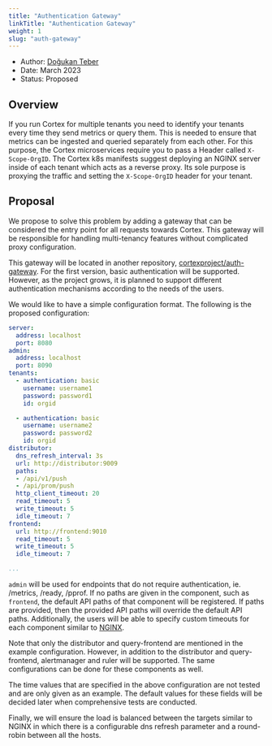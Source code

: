 ```yaml
---
title: "Authentication Gateway"
linkTitle: "Authentication Gateway"
weight: 1
slug: "auth-gateway"
---
```


- Author: [Doğukan Teber](https://github.com/dogukanteber)
- Date: March 2023
- Status: Proposed

## Overview

If you run Cortex for multiple tenants you need to identify your tenants every time they send metrics or query them. This is needed to ensure that metrics can be ingested and queried separately from each other. For this purpose, the Cortex microservices require you to pass a Header called `X-Scope-OrgID`. The Cortex k8s manifests suggest deploying an NGINX server inside of each tenant which acts as a reverse proxy. Its sole purpose is proxying the traffic and setting the `X-Scope-OrgID` header for your tenant.

## Proposal

We propose to solve this problem by adding a gateway that can be considered the entry point for all requests towards Cortex. This gateway will be responsible for handling multi-tenancy features without complicated proxy configuration.

This gateway will be located in another repository, [cortexproject/auth-gateway](https://github.com/cortexproject/auth-gateway). For the first version, basic authentication will be supported. However, as the project grows, it is planned to support different authentication mechanisms according to the needs of the users.

We would like to have a simple configuration format. The following is the proposed configuration:

```yaml
server:
  address: localhost
  port: 8080
admin:
  address: localhost
  port: 8090
tenants:
  - authentication: basic
    username: username1
    password: password1
    id: orgid

  - authentication: basic
    username: username2
    password: password2
    id: orgid
distributor:
  dns_refresh_interval: 3s
  url: http://distributor:9009
  paths:
  - /api/v1/push
  - /api/prom/push
  http_client_timeout: 20
  read_timeout: 5
  write_timeout: 5
  idle_timeout: 7
frontend:
  url: http://frontend:9010
  read_timeout: 5
  write_timeout: 5
  idle_timeout: 7

...

```

`admin` will be used for endpoints that do not require authentication, ie. /metrics, /ready, /pprof. If no paths are given in the component, such as `frontend`, the default API paths of that component will be registered. If paths are provided, then the provided API paths will override the default API paths. Additionally, the users will be able to specify custom timeouts for each component similar to [NGINX](https://github.com/cortexproject/cortex-helm-chart/blob/571fc2a5f184b6b7c243bac3727503264249bfd1/templates/nginx/nginx-config.yaml#L50-L55).

Note that only the distributor and query-frontend are mentioned in the example configuration. However, in addition to the distributor and query-frontend, alertmanager and ruler will be supported. The same configurations can be done for these components as well.

The time values that are specified in the above configuration are not tested and are only given as an example. The default values for these fields will be decided later when comprehensive tests are conducted.

Finally, we will ensure the load is balanced between the targets similar to NGINX in which there is a configurable dns refresh parameter and a round-robin between all the hosts.
